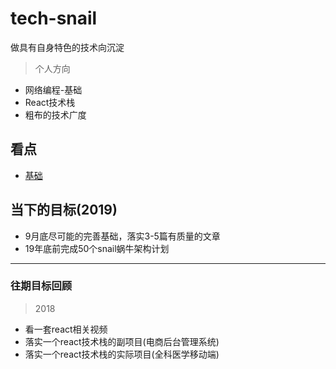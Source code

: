 # tech-snail
做具有自身特色的技术向沉淀

> 个人方向  
* 网络编程-基础
* React技术栈
* 粗布的技术广度

## 看点

* [基础](/base/)  
<!-- * [烧脑基础](/important-base/)   -->

<!-- * [React](/react/)  
* [技术广度](/tech-world/)  
* [源码分析](/source-analysis/)  
* [实验室](/todo-demo/)  
* [蜗牛计划](/snail/)  
* [工具箱](/toolkit/)  
* [组件库](/component/)   -->

## 当下的目标(2019)

* 9月底尽可能的完善基础，落实3-5篇有质量的文章  
* 19年底前完成50个snail蜗牛架构计划  

--------  

### 往期目标回顾

> 2018
* 看一套react相关视频  
* 落实一个react技术栈的副项目(电商后台管理系统)  
* 落实一个react技术栈的实际项目(全科医学移动端)  

<!-- ## 可承接的项目

* 后台管理类项目  
* 电商网站  
* 企业网站  

### 案例展示
* xx电商  
* xx企业  
* xx后台管理   -->

<!-- ## 实验室

> 正在做的小例子
* express做的一个数据mock系统  
* 适配方案尝试  
*    -->

